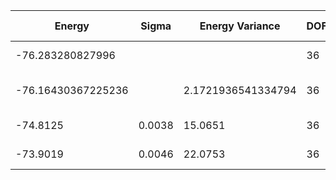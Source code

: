 | Energy             | Sigma  | Energy Variance    | DOF | Einf | Method                       | Data Repository |
|--------------------|--------|--------------------|-----|------|------------------------------|-----------------|
| -76.283280827996   |        |                    | 36  | 0    | Exact diagonalization        |                 |
| -76.16430367225236 |        | 2.1721936541334794 | 36  | 0    | DMRG (bond dimension = 2048) |                 |
| -74.8125           | 0.0038 | 15.0651            | 36  | 0    | RBM (alpha = 1)              |                 |
| -73.9019           | 0.0046 | 22.0753            | 36  | 0    | Jastrow baseline             |                 |
